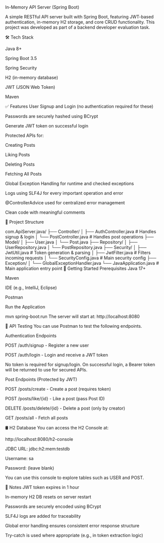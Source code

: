 In-Memory API Server (Spring Boot)

A simple RESTful API server built with Spring Boot, featuring JWT-based authentication, in-memory H2 storage, and core CRUD functionality. This project was developed as part of a backend developer evaluation task.

🛠️ Tech Stack

Java 8+

Spring Boot 3.5

Spring Security

H2 (in-memory database)

JWT (JSON Web Token)

Maven

✅ Features
User Signup and Login (no authentication required for these)

Passwords are securely hashed using BCrypt

Generate JWT token on successful login

Protected APIs for:

Creating Posts

Liking Posts

Deleting Posts

Fetching All Posts

Global Exception Handling for runtime and checked exceptions

Logs using SLF4J for every important operation and error

@ControllerAdvice used for centralized error management

Clean code with meaningful comments

📁 Project Structure



com.ApiServer.java/
├── Controller/
│   ├── AuthController.java        # Handles signup & login
│   └── PostController.java        # Handles post operations
├── Model/
│   ├── User.java
│   └── Post.java
├── Repository/
│   ├── UserRepository.java
│   └── PostRepository.java
├── Security/
│   ├── JwtUtil.java               # Token generation & parsing
│   ├── JwtFilter.java             # Filters incoming requests
│   └── SecurityConfig.java        # Main security config
├── Exception/
│   └── GlobalExceptionHandler.java
└── JavaApplication.java           # Main application entry point
🚀 Getting Started
Prerequisites
Java 17+

Maven

IDE (e.g., IntelliJ, Eclipse)

Postman

Run the Application

mvn spring-boot:run
The server will start at: http://localhost:8080

🧪 API Testing
You can use Postman to test the following endpoints.

Authentication Endpoints

POST /auth/signup      - Register a new user

POST /auth/login       - Login and receive a JWT token

No token is required for signup/login.
On successful login, a Bearer token will be returned to use for secured APIs.

Post Endpoints (Protected by JWT)

POST   /posts/create         - Create a post (requires token)

POST   /posts/like/{id}      - Like a post (pass Post ID)

DELETE /posts/delete/{id}   - Delete a post (only by creator)

GET    /posts/all            - Fetch all posts


🛢️ H2 Database
You can access the H2 Console at:

http://localhost:8080/h2-console

JDBC URL: jdbc:h2:mem:testdb

Username: sa

Password: (leave blank)

You can use this console to explore tables such as USER and POST.

📌 Notes
JWT token expires in 1 hour

In-memory H2 DB resets on server restart

Passwords are securely encoded using BCrypt

SLF4J logs are added for traceability

Global error handling ensures consistent error response structure

Try-catch is used where appropriate (e.g., in token extraction logic)

